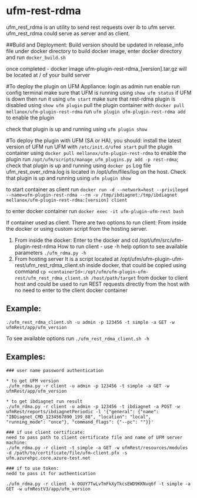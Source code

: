 # ufm-rest-rdma
ufm_rest_rdma is an utility to send rest requests over ib to ufm server.
ufm_rest_rdma could serve as server and as client.

##Build and Deployment:
Build version should be updated in release_info file under docker directory
to build docker image, enter docker directory and run
`docker_build.sh`

once completed - docker image ufm-plugin-rest-rdma_[version].tar.gz
will be located at / of your build server

#To deploy the plugin on UFM Appliance:
login as admin
run enable
run config terminal
make sure that UFM is running using
`show ufm status`
if UFM is down then run it using
`ufm start`
make sure that rest-rdma plugin is disabled using
`show ufm plugin`
pull the plugin container with
`docker pull mellanox/ufm-plugin-rest-rdmа`
run
`ufm plugin ufm-plugin-rest-rdma add`
to enable the plugin

check that plugin is up and running using 
`ufm plugin show`

#To deploy the plugin with UFM (SA or HA), you should:
install the latest version of UFM
run UFM with
`/etc/init.d/ufmd start`
pull the plugin container using
`docker pull mellanox/ufm-plugin-rest-rdma`
to enable the plugin run
`/opt/ufm/scripts/manage_ufm_plugins.py add -p rest-rdma`;
check that plugin is up and running using
`docker ps`
Log file ufm_rest_over_rdma.log is located in /opt/ufm/files/log on the host.
Check that plugin is up and running using
`ufm plugin show`

to start container as client run
`docker run -d --network=host --privileged --name=ufm-plugin-rest-rdma --rm -v /tmp/ibdiagnet:/tmp/ibdiagnet mellanox/ufm-plugin-rest-rdma:[version] client`

to enter docker container run
`docker exec -it ufm-plugin-ufm-rest bash`

If container used as client. There are two options to run client:
From inside the docker or using custom script from the hosting server.
1. From inside the docker:
 Enter to the docker and
 cd /opt/ufm/src/ufm-plugin-rest-rdma
 How to run client - use -h help option to see available parameters
`./ufm_rdma.py -h`
2. From hosting server
It is a script located at /opt/ufm/ufm-plugin-ufm-rest/ufm_rest_rdma_client.sh inside docker,
that could be copied using command
`cp <containerId>:/opt/ufm/ufm-plugin-ufm-rest/ufm_rest_rdma_client.sh /host/path/target`
from docker to client host and could be used to run REST requests
directly from the host with no need to enter to the client docker container

## Example:
```
./ufm_rest_rdma_client.sh -u admin -p 123456 -t simple -a GET -w ufmRest/app/ufm_version
```
To see available options run
`./ufm_rest_rdma_client.sh -h`


## Examples:
```
### user name password authentication

* to get UFM version
./ufm_rdma.py -r client -u admin -p 123456 -t simple -a GET -w ufmRest/app/ufm_version

* to get ibdiagnet run result
./ufm_rdma.py -r client -u admin -p 123456 -t ibdiagnet -a POST -w ufmRest/reports/ibdiagnetPeriodic -l '{"general": {"name": "IBDiagnet_CMD_1234567890_199_88", "location": "local", "running_mode": "once"}, "command_flags": {"--pc": ""}}'

### if use client certificate:
need to pass path to client certificate file and name of UFM server machine: 
./ufm_rdma.py -r client -t simple -a GET -w ufmRest/resources/modules -d /path/to/certificate/file/ufm-client.pfx -s ufm.azurehpc.core.azure-test.net

### if to use token:
nedd to pass it for authentication

./ufm_rdma.py -r client -k OGUY7TwLvTmFkXyTkcsEWD9KKNvq6f -t simple -a GET -w ufmRestV3/app/ufm_version
```

